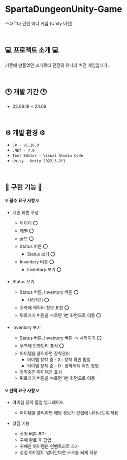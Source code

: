 # SpartaDungeonUnity-Game

스파르타 던전 미니 게임 (Unity 버전)

<br>

## 💻 프로젝트 소개 💻

기존에 만들었던 스파르타 던전의 유니티 버전 게임입니다.

<br>

## 🕑 개발 기간 🕑

- 23.09.19 ~ 23.09

<br>

## ⚙️ 개발 환경 ⚙️

- `C# - v1.26.0`
- `.NET - 7.0`
- `Text Editor - Visual Studio Code`
- `Unity - Unity 2022.3.2f1`

<br>

## 🔫 구현 기능 🔫

#### 💡 필수 요구 사항 💡

- 메인 화면 구성

  - 아이디 ⭕️
  - 레벨 ⭕️
  - 골드 ⭕️
  - Status 버튼 ⭕️
    - Status 보기 ⭕️
  - Inventory 버튼 ⭕️
    - Inventory 보기 ⭕️

- Status 보기

  - Status 버튼, Inventory 버튼 ⭕️
    - 사라지기 ⭕️
  - 우측에 캐릭터 정보 표현 ⭕️
  - 뒤로가기 버튼을 누르면 1번 화면으로 이동 ⭕️

- Inventory 보기
  - Status 버튼, Inventory 버튼 -> 사라지기 ⭕️
  - 우측에 인벤토리 표시 ⭕️
  - 아이템을 클릭하면 장착관리
    - 아이템 장착 중 - X : 장착 확인 팝업
    - 아이템 장착 중 - O : 장착해제 확인 팝업
  - 장착중인 아이템은 표시
  - 뒤로가기 버튼을 누르면 1번 화면으로 이동

#### 💡 선택 요구 사항 💡

- 아이템 장착 팝업 업그레이드

  - 아이템을 클릭하면 해당 정보가 팝업에 나타나도록 적용

- 상점 기능
  - 상점 버튼 추가
  - 구매 완료 후 팝업
  - 구매한 아이템은 인벤토리로 추가
  - 상점 아이템이 넘어간다면 스크롤 되게 적용

